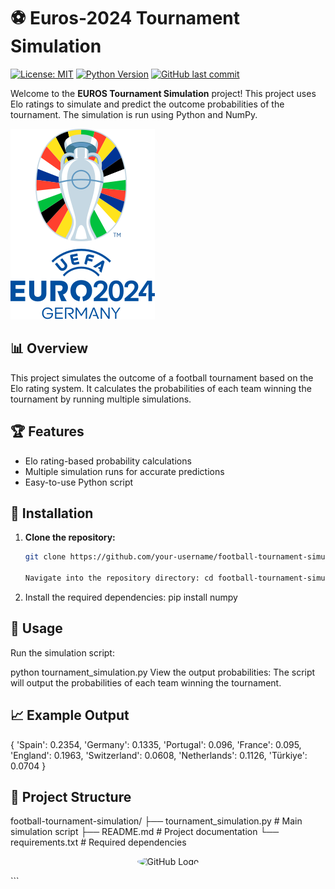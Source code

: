 # ⚽ Euros-2024 Tournament Simulation

[![License: MIT](https://img.shields.io/badge/License-MIT-yellow.svg)](https://opensource.org/licenses/MIT)
[![Python Version](https://img.shields.io/badge/Python-3.8%2B-blue.svg)](https://www.python.org/downloads/)
[![GitHub last commit](https://img.shields.io/github/last-commit/your-username/football-tournament-simulation.svg)](https://github.com/your-username/football-tournament-simulation/commits/main)

Welcome to the **EUROS Tournament Simulation** project! This project uses Elo ratings to simulate and predict the outcome probabilities of the tournament. The simulation is run using Python and NumPy.

![Football Tournament Simulation](https://github.com/kalyanamdewri/Euros-2024-tournament-simulation/blob/main/UEFA_Euro_2024_Logo.svg
)


## 📊 Overview

This project simulates the outcome of a football tournament based on the Elo rating system. It calculates the probabilities of each team winning the tournament by running multiple simulations.

## 🏆 Features

- Elo rating-based probability calculations
- Multiple simulation runs for accurate predictions
- Easy-to-use Python script

## 🔧 Installation

1. **Clone the repository:**
   ```sh
   git clone https://github.com/your-username/football-tournament-simulation.git

   Navigate into the repository directory: cd football-tournament-simulation

2. Install the required dependencies:
   pip install numpy

## 🚀 Usage

Run the simulation script:

python tournament_simulation.py
View the output probabilities:
The script will output the probabilities of each team winning the tournament.

## 📈 Example Output

{   'Spain': 0.2354,
    'Germany': 0.1335,
    'Portugal': 0.096,
    'France': 0.095,
    'England': 0.1963,
    'Switzerland': 0.0608,
    'Netherlands': 0.1126,
    'Türkiye': 0.0704
}

## 🧩 Project Structure

football-tournament-simulation/
├── tournament_simulation.py  # Main simulation script
├── README.md                 # Project documentation
└── requirements.txt          # Required dependencies


<p align="center">
    <img src="https://via.placeholder.com/100x100.png?text=GitHub" alt="GitHub Logo" style="border-radius:50%;">
</p>
```
